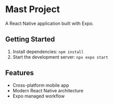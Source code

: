 # Mast Project

A React Native application built with Expo.

## Getting Started

1. Install dependencies: `npm install`
2. Start the development server: `npx expo start`

## Features

- Cross-platform mobile app
- Modern React Native architecture
- Expo managed workflow
